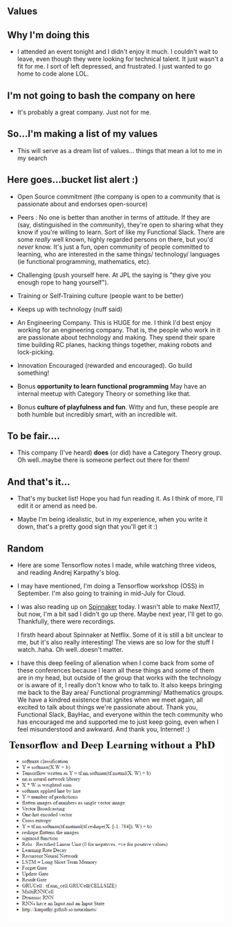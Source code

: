 ## Values

## Why I'm doing this

- I attended an event tonight and I didn't enjoy it much. 
  I couldn't wait to leave, even though they were looking for 
  technical talent. It just wasn't a fit for me. 
  I sort of left depressed, and frustrated. I just wanted to go home
  to code alone LOL.
  
## I'm not going to bash the company on here

- It's probably a great company. Just not for me. 

## So...I'm making a list of my values

- This will serve as a dream list of values...
  things that mean a lot to me in my search
  
## Here goes...bucket list alert :)

- Open Source commitment (the company is open to a community that
  is passionate about and endorses open-source)
  
- Peers : No one is better than another in terms of attitude.
  If they are (say, distinguished in the community), they're 
  open to sharing what they know if you're willing to learn.
  Sort of like my Functional Slack. There are some *really* well known,
  highly regarded persons on there, but you'd *never* know.
  It's just a fun, open community of people committed to learning,
  who are interested in the same things/ technology/ languages
  (ie functional programming, mathematics, etc).
  
- Challenging (push yourself here. At JPL the saying is "they give you
  enough rope to hang yourself").

- Training or Self-Training culture (people want to be better)

- Keeps up with technology (nuff said)

- An Engineering Company. This is HUGE for me. I think I'd 
  best enjoy working for an engineering company. That is,
  the people who work in it are passionate about technology
  and making. They spend their spare time building RC planes,
  hacking things together, making robots and lock-picking.
  
- Innovation Encouraged (rewarded and encouraged). Go build something!

- Bonus **opportunity to learn functional programming**
  May have an internal meetup with Category Theory or something like that.
  
- Bonus **culture of playfulness and fun**. Witty and fun, 
  these people are both humble but incredibly smart, with an incredible wit.
  
## To be fair....

- This company (I've heard) **does** (or did) have a Category Theory group.
   Oh well..maybe there is someone perfect out there for them!
   
## And that's it...

- That's my bucket list! Hope you had fun reading it.
  As I think of more, I'll edit it or amend as need be.
  
- Maybe I'm being idealistic, but in my experience, when you write it down,
  that's a pretty good sign that you'll get it :)
  
## Random

- Here are some Tensorflow notes I made, while watching three videos,
  and reading Andrej Karpathy's blog. 
  
- I may have mentioned, I'm doing a Tensorflow workshop (OSS) 
  in September. I'm also going to training in mid-July for 
  Cloud. 
  
- I was also reading up on [Spinnaker](https://www.spinnaker.io/) today.
  I wasn't able to make Next17, but now, I'm a bit sad I didn't go up there.
  Maybe next year, I'll get to go. Thankfully, there were recordings.
  
  I firsth heard about Spinnaker at Netflix. Some of it is still 
  a bit unclear to me, but it's also really interesting!
  The views are so low for the stuff I watch..haha.
  Oh well..doesn't matter. 
  
- I have this deep feeling of alienation when I come back
  from some of these conferences because I learn all these things
  and some of them are in my head, but outside of the group that 
  works with the technology or is aware of it, I really don't know who to
  talk to. It also keeps bringing me back to the Bay area/ Functional
  programming/ Mathematics groups. We have a kindred existence that ignites
  when we meet again, all excited to talk about things we're passionate about.
  Thank you, Functional Slack, BayHac, and everyone within the tech community
  who has encouraged me and supported me to just keep going,
  even when I feel misunderstood and awkward. 
  And thank you, Internet! :)
  
![tensorflowwithoutphd](/images/tensorflowwithoutphd.png)
